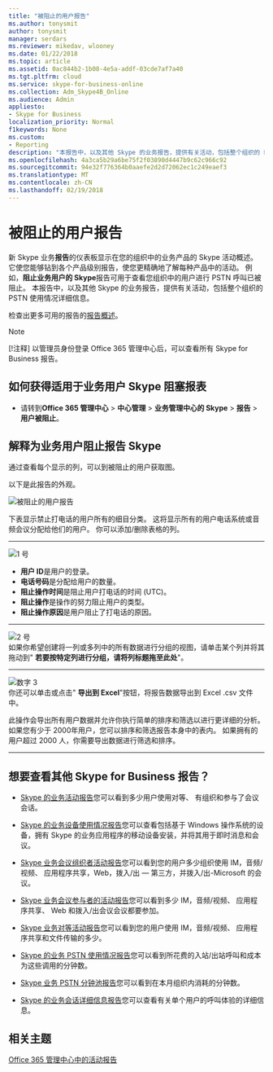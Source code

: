 ```yaml
---
title: "被阻止的用户报告"
ms.author: tonysmit
author: tonysmit
manager: serdars
ms.reviewer: mikedav, wlooney
ms.date: 01/22/2018
ms.topic: article
ms.assetid: 0ac844b2-1b08-4e5a-addf-03cde7af7a40
ms.tgt.pltfrm: cloud
ms.service: skype-for-business-online
ms.collection: Adm_Skype4B_Online
ms.audience: Admin
appliesto:
- Skype for Business
localization_priority: Normal
f1keywords: None
ms.custom:
- Reporting
description: "本报告中，以及其他 Skype 的业务报告，提供有关活动，包括整个组织的 PSTN 使用情况详细信息。 "
ms.openlocfilehash: 4a3ca5b29a6be75f2f03890d4447b9c62c966c92
ms.sourcegitcommit: 94e32f776364b0aaefe2d2d72062ec1c249eaef3
ms.translationtype: MT
ms.contentlocale: zh-CN
ms.lasthandoff: 02/19/2018
---
```

# <a name="users-blocked-report"></a>被阻止的用户报告

新 Skype 业务**报告**的仪表板显示在您的组织中的业务产品的 Skype 活动概述。 它使您能够钻到各个产品级别报告，使您更精确地了解每种产品中的活动。 例如，**阻止业务用户的 Skype**报告可用于查看您组织中的用户进行 PSTN 呼叫已被阻止。 本报告中，以及其他 Skype 的业务报告，提供有关活动，包括整个组织的 PSTN 使用情况详细信息。
  
 检查出更多可用的报告的[报告概述](https://support.office.com/article/0d6dfb17-8582-4172-a9a9-aed798150263)。
  
> [!NOTE]
> [!注释] 以管理员身份登录 Office 365 管理中心后，可以查看所有 Skype for Business 报告。 
  
## <a name="how-to-get-to-the-skype-for-business-users-blocked-report"></a>如何获得适用于业务用户 Skype 阻塞报表

- 请转到**Office 365 管理中心** > **中心管理** > **业务管理中心的 Skype** > **报告** > **用户被阻止**。
    
## <a name="interpret-the-skype-for-business-users-blocked-report"></a>解释为业务用户阻止报告 Skype

通过查看每个显示的列，可以到被阻止的用户获取图。
  
以下是此报告的外观。 
  
![被阻止的用户报告](../images/df50a413-7a51-4340-a59b-3f83de941762.png)

下表显示禁止打电话的用户所有的细目分类。 这将显示所有的用户电话系统或音频会议分配给他们的用户。 你可以添加/删除表格的列。
***
![1 号](../images/sfbcallout1.png)
*   **用户 ID**是用户的登录。
*   **电话号码**是分配给用户的数量。 
*   **阻止操作时间**是阻止用户打电话的时间 (UTC)。
*   **阻止操作**是操作的努力阻止用户的类型。
*   **阻止操作原因**是用户阻止了打电话的原因。
***
![2 号](../images/sfbcallout2.png)<br/>
如果你希望创建将一列或多列中的所有数据进行分组的视图，请单击某个列并将其拖动到" **若要按特定列进行分组，请将列标题拖至此处**"。
***
![数字 3](../images/sfbcallout3.png)<br/>
你还可以单击或点击" **导出到 Excel**"按钮，将报告数据导出到 Excel .csv 文件中。

此操作会导出所有用户数据并允许你执行简单的排序和筛选以进行更详细的分析。 如果您有少于 2000年用户，您可以排序和筛选报告本身中的表内。 如果拥有的用户超过 2000 人，你需要导出数据进行筛选和排序。
***

## <a name="want-to-see-other-skype-for-business-reports"></a>想要查看其他 Skype for Business 报告？

- [Skype 的业务活动报告](activity-report.md)您可以看到多少用户使用对等、 有组织和参与了会议会话。
    
- [Skype 的业务设备使用情况报告](device-usage-report.md)您可以查看包括基于 Windows 操作系统的设备，拥有 Skype 的业务应用程序的移动设备安装，并将其用于即时消息和会议。
    
- [Skype 业务会议组织者活动报告](conference-organizer-activity-report.md)您可以看到您的用户多少组织使用 IM，音频/视频、 应用程序共享，Web，拨入/出 — 第三方，并拨入/出-Microsoft 的会议。
    
- [Skype 业务会议参与者的活动报告](conference-participant-activity-report.md)您可以看到多少 IM，音频/视频、 应用程序共享、 Web 和拨入/出会议会议都要参加。
    
- [Skype 业务对等活动报告](peer-to-peer-activity-report.md)您可以看到您的用户使用 IM，音频/视频、 应用程序共享和文件传输的多少。
    
- [Skype 的业务 PSTN 使用情况报告](pstn-usage-report.md)您可以看到所花费的入站/出站呼叫和成本为这些调用的分钟数。

- [Skype 业务 PSTN 分钟池报告](pstn-minute-pools-report.md)您可以看到在本月组织内消耗的分钟数。

- [Skype 的业务会话详细信息报告](session-details-report.md)您可以查看有关单个用户的呼叫体验的详细信息。
   
## <a name="related-topics"></a>相关主题
[Office 365 管理中心中的活动报告](https://support.office.com/article/0d6dfb17-8582-4172-a9a9-aed798150263)
